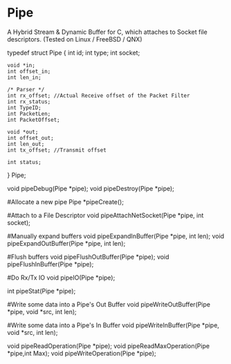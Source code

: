 # Pipe
A Hybrid Stream &amp; Dynamic Buffer for C, which attaches to Socket file descriptors. (Tested on Linux / FreeBSD / QNX) 


typedef struct Pipe
{
	int id;
	int type;
	int socket;

	void *in;
	int offset_in;
	int len_in;

	/* Parser */
	int rx_offset; //Actual Receive offset of the Packet Filter	
	int rx_status;
	int TypeID;
	int PacketLen;
	int PacketOffset;

	void *out;
	int offset_out;
	int len_out;
	int tx_offset; //Transmit offset

	int status;
} Pipe;



void pipeDebug(Pipe *pipe);
void pipeDestroy(Pipe *pipe);

#Allocate a new pipe
Pipe *pipeCreate();

#Attach to a File Descriptor
void pipeAttachNetSocket(Pipe *pipe, int socket);

#Manually expand buffers 
void pipeExpandInBuffer(Pipe *pipe, int len);
void pipeExpandOutBuffer(Pipe *pipe, int len);

#Flush buffers
void pipeFlushOutBuffer(Pipe *pipe);
void pipeFlushInBuffer(Pipe *pipe);

#Do Rx/Tx IO
void pipeIO(Pipe *pipe);

int pipeStat(Pipe *pipe);

#Write some data into a Pipe's Out Buffer
void pipeWriteOutBuffer(Pipe *pipe, void *src, int len);


#Write some data into a Pipe's In Buffer
void pipeWriteInBuffer(Pipe *pipe, void *src, int len);

void pipeReadOperation(Pipe *pipe);
void pipeReadMaxOperation(Pipe *pipe,int Max);
void pipeWriteOperation(Pipe *pipe);

